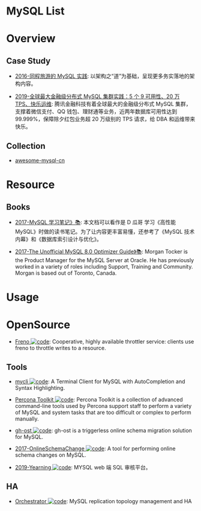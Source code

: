 # MySQL List

# Overview

## Case Study

- [2016-同程旅游的 MySQL 实践](http://mp.weixin.qq.com/s/LhCHEkSstmru4PnrfuoaVg): 以架构之“道”为基础，呈现更多务实落地的架构内容。

- [2019-全球最大金融级分布式 MySQL 集群实践：5 个 9 可用性、20 万 TPS、快乐运维](https://mp.weixin.qq.com/s/VanCDyrX4xzyPVZ4ul_yJQ): 腾讯金融科技有着全球最大的金融级分布式 MySQL 集群，支撑着微信支付、QQ 钱包、理财通等业务，近两年数据库可用性达到 99.999%，保障除夕红包业务超 20 万级别的 TPS 请求，给 DBA 和运维带来快乐。

## Collection

- [awesome-mysql-cn](https://github.com/jobbole/awesome-mysql-cn)

# Resource

## Books

- [2017-MySQL 学习笔记》📚](http://notes.diguage.com/mysql/): 本文档可以看作是 D 瓜哥 学习《高性能 MySQL》时做的读书笔记。为了让内容更丰富易懂，还参考了《MySQL 技术内幕》和《数据库索引设计与优化》。

- [2017-The Unofficial MySQL 8.0 Optimizer Guide》📚](http://www.unofficialmysqlguide.com/introduction.html): Morgan Tocker is the Product Manager for the MySQL Server at Oracle. He has previously worked in a variety of roles including Support, Training and Community. Morgan is based out of Toronto, Canada.

# Usage

# OpenSource

- [Freno ![code](https://ng-tech.icu/assets/code.svg)](https://github.com/github/freno): Cooperative, highly available throttler service: clients use freno to throttle writes to a resource.

## Tools

- [mycli ![code](https://ng-tech.icu/assets/code.svg)](https://github.com/dbcli/mycli): A Terminal Client for MySQL with AutoCompletion and Syntax Highlighting.

- [Percona Toolkit ![code](https://ng-tech.icu/assets/code.svg)](https://github.com/percona/percona-toolkit): Percona Toolkit is a collection of advanced command-line tools used by Percona support staff to perform a variety of MySQL and system tasks that are too difficult or complex to perform manually.

- [gh-ost ![code](https://ng-tech.icu/assets/code.svg)](https://github.com/github/gh-ost): gh-ost is a triggerless online schema migration solution for MySQL.

- [2017-OnlineSchemaChange ![code](https://ng-tech.icu/assets/code.svg)](https://github.com/facebookincubator/OnlineSchemaChange): A tool for performing online schema changes on MySQL.

- [2019-Yearning ![code](https://ng-tech.icu/assets/code.svg)](https://github.com/cookieY/Yearning): MYSQL web 端 SQL 审核平台。

## HA

- [Orchestrator ![code](https://ng-tech.icu/assets/code.svg)](https://github.com/github/orchestrator): MySQL replication topology management and HA
